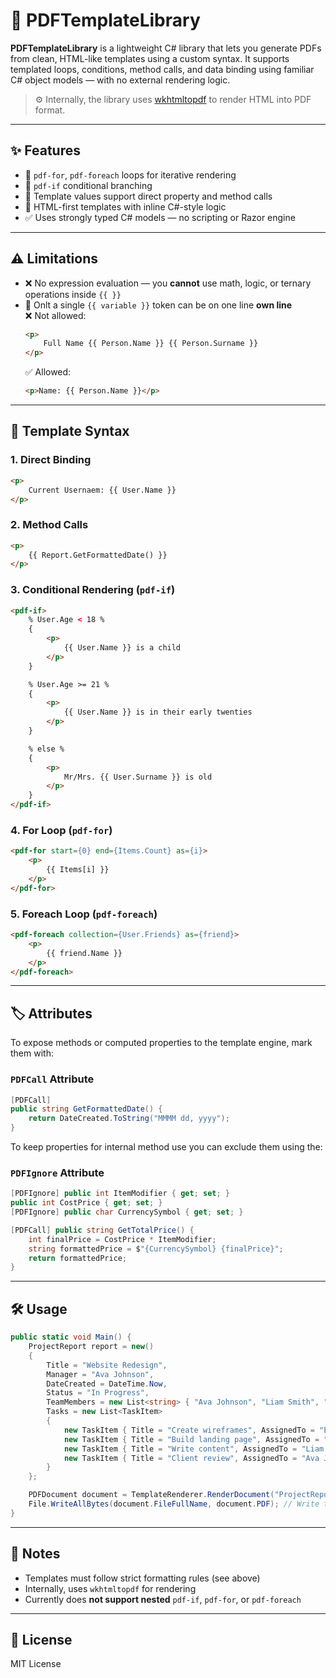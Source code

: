 # 🧾 PDFTemplateLibrary

**PDFTemplateLibrary** is a lightweight C# library that lets you generate PDFs from clean, HTML-like templates using a custom syntax. It supports templated loops, conditions, method calls, and data binding using familiar C# object models — with no external rendering logic.

> ⚙️ Internally, the library uses [wkhtmltopdf](https://wkhtmltopdf.org/) to render HTML into PDF format.

---

## ✨ Features

- 🔁 `pdf-for`, `pdf-foreach` loops for iterative rendering
- 🔀 `pdf-if` conditional branching
- 🧩 Template values support direct property and method calls
- 📄 HTML-first templates with inline C#-style logic
- ✅ Uses strongly typed C# models — no scripting or Razor engine

---

## ⚠️ Limitations

- ❌ No expression evaluation — you **cannot** use math, logic, or ternary operations inside `{{ }}`
- 📏 Onlt a single `{{ variable }}` token can be on one line **own line**    
  ❌ Not allowed:  
  ```html
  <p>
      Full Name {{ Person.Name }} {{ Person.Surname }}
  </p>
  ```  
  ✅ Allowed:  
  ```html
  <p>Name: {{ Person.Name }}</p>
  ```
---

## 📐 Template Syntax

### 1. **Direct Binding**
```html
<p>
    Current Usernaem: {{ User.Name }}
</p>
```

### 2. **Method Calls**
```html
<p>
    {{ Report.GetFormattedDate() }}
</p>
```

### 3. **Conditional Rendering (`pdf-if`)**
```html
<pdf-if>
    % User.Age < 18 %
    {
        <p>
            {{ User.Name }} is a child
        </p>
    }

    % User.Age >= 21 %
    {
        <p>
            {{ User.Name }} is in their early twenties
        </p>
    }

    % else %
    {
        <p>
            Mr/Mrs. {{ User.Surname }} is old
        </p>
    }
</pdf-if>
```

### 4. **For Loop (`pdf-for`)**
```html
<pdf-for start={0} end={Items.Count} as={i}>
    <p>
        {{ Items[i] }}
    </p>
</pdf-for>
```

### 5. **Foreach Loop (`pdf-foreach`)**
```html
<pdf-foreach collection={User.Friends} as={friend}>
    <p>
        {{ friend.Name }}
    </p>
</pdf-foreach>
```

---

## 🏷️ Attributes

To expose methods or computed properties to the template engine, mark them with:

### `PDFCall` Attribute

```csharp
[PDFCall]
public string GetFormattedDate() {
    return DateCreated.ToString("MMMM dd, yyyy");
}
```

To keep properties for internal method use you can exclude them using the:
### `PDFIgnore` Attribute

```csharp
[PDFIgnore] public int ItemModifier { get; set; }
public int CostPrice { get; set; }
[PDFIgnore] public char CurrencySymbol { get; set; }

[PDFCall] public string GetTotalPrice() {
    int finalPrice = CostPrice * ItemModifier;
    string formattedPrice = $"{CurrencySymbol} {finalPrice}";
    return formattedPrice;
}

```

---

## 🛠 Usage

```csharp
public static void Main() {
    ProjectReport report = new()
    {
        Title = "Website Redesign",
        Manager = "Ava Johnson",
        DateCreated = DateTime.Now,
        Status = "In Progress",
        TeamMembers = new List<string> { "Ava Johnson", "Liam Smith", "Emma Davis", "Noah Lee" },
        Tasks = new List<TaskItem>
        {
            new TaskItem { Title = "Create wireframes", AssignedTo = "Emma Davis", IsCompleted = true },
            new TaskItem { Title = "Build landing page", AssignedTo = "Noah Lee", IsCompleted = false },
            new TaskItem { Title = "Write content", AssignedTo = "Liam Smith", IsCompleted = false },
            new TaskItem { Title = "Client review", AssignedTo = "Ava Johnson", IsCompleted = false },
        }
    };

    PDFDocument document = TemplateRenderer.RenderDocument("ProjectReport/ProjectReport.html", "ProjectReport/ProjectReportPDF", report);
    File.WriteAllBytes(document.FileFullName, document.PDF); // Write the PDF file as bytes
}
```

---

## 📎 Notes

- Templates must follow strict formatting rules (see above)
- Internally, uses `wkhtmltopdf` for rendering
- Currently does **not support nested** `pdf-if`, `pdf-for`, or `pdf-foreach`

---

## 📃 License

MIT License
